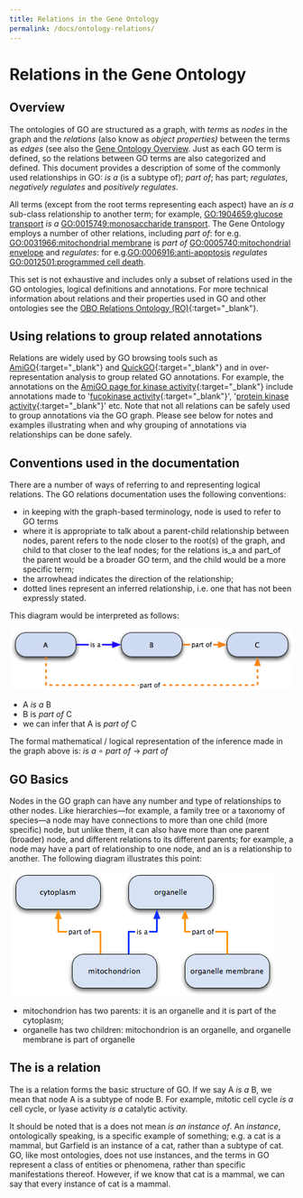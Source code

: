 ```yaml
---
title: Relations in the Gene Ontology
permalink: /docs/ontology-relations/
---
```


# Relations in the Gene Ontology

## Overview
The ontologies of GO are structured as a graph, with *terms* as *nodes* in the graph and the *relations* (also know as *object properties)* between the terms as *edges* (see also the [Gene Ontology Overview](/docs/ontology-documentation/). Just as each GO term is defined, so the relations between GO terms are also categorized and defined. This document provides a description of some of the commonly used relationships in GO: *is a* (is a subtype of); *part of*; has part; *regulates*, *negatively regulates* and *positively regulates*.

All terms (except from the root terms representing each aspect) have an *is a* sub-class relationship to another term; for example, [GO:1904659:glucose transport](http://amigo.geneontology.org/amigo/term/GO:1904659) *is a* [GO:0015749:monosaccharide transport](http://amigo.geneontology.org/amigo/term/GO:0015749). The Gene Ontology employs a number of other relations, including *part of*: for e.g. [GO:0031966:mitochondrial membrane](http://amigo.geneontology.org/amigo/term/GO:0031966) is *part of* [GO:0005740:mitochondrial envelope](http://amigo.geneontology.org/amigo/term/GO:0005740) and *regulates*: for e.g.[GO:0006916:anti-apoptosis](http://amigo.geneontology.org/amigo/term/GO:0006916) *regulates* [GO:0012501:programmed cell death](http://amigo.geneontology.org/amigo/term/GO:0012501).

This set is not exhaustive and includes only a subset of relations used in the GO ontologies, logical definitions and annotations. For more technical information about relations and their properties used in GO and other ontologies see the [OBO Relations Ontology (RO)](http://www.obofoundry.org/ontology/ro.html){:target="_blank"}.

## Using relations to group related annotations

Relations are widely used by GO browsing tools such as [AmiGO](http://amigo.geneontology.org/amigo){:target="_blank"} and [QuickGO](https://www.ebi.ac.uk/QuickGO){:target="_blank"} and in over-representation analysis to group related GO annotations. For example, the annotations on the [AmiGO page for kinase activity](http://amigo.geneontology.org/amigo/term/GO:0016301){:target="_blank"} include annotations made to '[fucokinase activity](http://amigo.geneontology.org/amigo/term/GO:0050201){:target="_blank"}', '[protein kinase activity](http://amigo.geneontology.org/amigo/term/GO:0004672){:target="_blank"}' etc. Note that not all relations can be safely used to group annotations via the GO graph. Please see below for notes and examples illustrating when and why grouping of annotations via relationships can be done safely.

## Conventions used in the documentation
There are a number of ways of referring to and representing logical relations. The GO relations documentation uses the following conventions:

+ in keeping with the graph-based terminology, node is used to refer to GO terms
+ where it is appropriate to talk about a parent-child relationship between nodes, parent refers to the node closer to the root(s) of the graph, and child to that closer to the leaf nodes; for the relations is_a and part_of the parent would be a broader GO term, and the child would be a more specific term;
+ the arrowhead indicates the direction of the relationship;
+ dotted lines represent an inferred relationship, i.e. one that has not been expressly stated.

This diagram would be interpreted as follows:

![is-a](/assets/diag-graph-example.gif)

+ A *is a* B
+ B is *part of* C
+ we can infer that A is *part of* C

The formal mathematical / logical representation of the inference made in the graph above is: *is a* ∘ *part of* → *part of* 

## GO Basics
Nodes in the GO graph can have any number and type of relationships to other nodes. Like hierarchies—for example, a family tree or a taxonomy of species—a node may have connections to more than one child (more specific) node, but unlike them, it can also have more than one parent (broader) node, and different relations to its different parents; for example, a node may have a part of relationship to one node, and an is a relationship to another. The following diagram illustrates this point:

![part-of](/assets/diag-dag-example.gif)

+ mitochondrion has two parents: it is an organelle and it is part of the cytoplasm;
+ organelle has two children: mitochondrion is an organelle, and organelle membrane is part of organelle

## The is a relation
The is a relation forms the basic structure of GO. If we say A *is a* B, we mean that node A is a subtype of node B. For example, mitotic cell cycle *is a* cell cycle, or lyase activity *is a* catalytic activity.

It should be noted that is a does not mean *is an instance of*. An *instance*, ontologically speaking, is a specific example of something; e.g. a cat is a mammal, but Garfield is an instance of a cat, rather than a subtype of cat. GO, like most ontologies, does not use instances, and the terms in GO represent a class of entities or phenomena, rather than specific manifestations thereof. However, if we know that cat is a mammal, we can say that every instance of cat is a mammal. 
